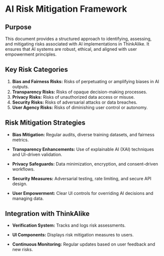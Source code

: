 # AI Risk Mitigation Framework

## Purpose

This document provides a structured approach to identifying, assessing, and mitigating risks associated with AI implementations in ThinkAlike. It ensures that AI systems are robust, ethical, and aligned with user empowerment principles.

## Key Risk Categories

1. **Bias and Fairness Risks:** Risks of perpetuating or amplifying biases in AI outputs.
2. **Transparency Risks:** Risks of opaque decision-making processes.
3. **Privacy Risks:** Risks of unauthorized data access or misuse.
4. **Security Risks:** Risks of adversarial attacks or data breaches.
5. **User Agency Risks:** Risks of diminishing user control or autonomy.

## Risk Mitigation Strategies

* **Bias Mitigation:** Regular audits, diverse training datasets, and fairness metrics.

* **Transparency Enhancements:** Use of explainable AI (XAI) techniques and UI-driven validation.

* **Privacy Safeguards:** Data minimization, encryption, and consent-driven workflows.

* **Security Measures:** Adversarial testing, rate limiting, and secure API design.

* **User Empowerment:** Clear UI controls for overriding AI decisions and managing data.

## Integration with ThinkAlike

* **Verification System:** Tracks and logs risk assessments.

* **UI Components:** Displays risk mitigation measures to users.

* **Continuous Monitoring:** Regular updates based on user feedback and new risks.
